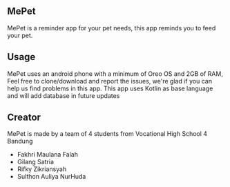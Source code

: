 ## MePet
MePet is a reminder app for your pet needs, this app reminds you to feed your pet.

## Usage
MePet uses an android phone with a minimum of Oreo OS and 2GB of RAM, Feel free to clone/download and report the issues, we're glad if you can help us find problems in this app.
This app uses Kotlin as base language and will add database in future updates

## Creator
MePet is made by a team of 4 students from Vocational High School 4 Bandung
- Fakhri Maulana Falah
- Gilang Satria
- Rifky Zikriansyah
- Sulthon Auliya NurHuda
